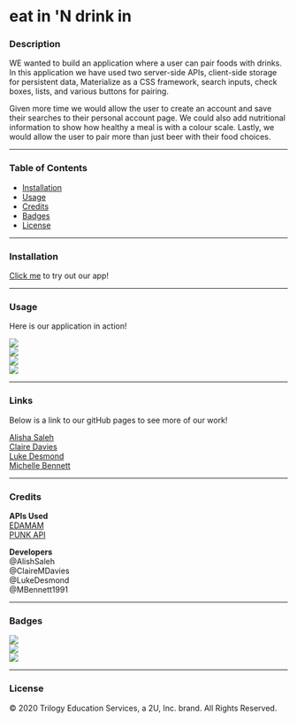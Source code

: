 # eat in 'N drink in
### Description
WE wanted to build an application where a user can pair foods with drinks. In this application we have used two server-side APIs, client-side storage for persistent data, Materialize as a CSS framework, search inputs, check boxes, lists, and various buttons for pairing.

Given more time we would allow the user to create an account and save their searches to their personal account page. We could also add nutritional information to show how healthy a meal is with a colour scale. Lastly, we would allow the user to pair more than just beer with their food choices.

---

### Table of Contents
* [Installation](#Installation) 
* [Usage](#Usage)  
* [Credits](#Credits)  
* [Badges](#Badges)  
* [License](#License)

---
<a name = "Installation"></a>
### Installation 
<a href = " https://mbennett1991.github.io/eat-in-n-drink-in/">Click me</a> to try out our app!

---
<a name = "Usage"></a>
### Usage  
Here is our application in action!

![](assets/images/screenshot1.png)<br>
![](assets/images/screenshot2.png)<br>
![](assets/images/screenshot3.png)<br>
![](assets/images/screenshot4.png)

---
<a name = "Links"></a>
### Links
Below is a link to our gitHub pages to see more of our work!

<a href = "https://github.com/AlishaSaleh/">Alisha Saleh</a><br>
<a href = "https://github.com/ClaireMDavies/">Claire Davies</a><br>
<a href = "https://github.com/lukedesmond/">Luke Desmond</a><br>
<a href = "https://github.com/mbennett1991/">Michelle Bennett</a>
 
---
<a name = "Credits"></a>  
### Credits
<b>APIs Used</b><br>
<a href = "https://www.edamam.com/">EDAMAM</a><br>
<a href = "https://punkapi.com/documentation/v2">PUNK API</a><br>

<b>Developers</b><br>
@AlishSaleh<br>
@ClaireMDavies<br>
@LukeDesmond<br>
@MBennett1991

---
<a name = "Badges"></a>
### Badges 
<img src = "https://img.shields.io/badge/HTML-100%25-red"
/><br>
<img src = "https://img.shields.io/badge/JS-100%25-blue"
/><br>
<img src = "https://img.shields.io/badge/CSS-100%25-green"
/>

---
<a name = "License"></a>
### License 
© 2020 Trilogy Education Services, a 2U, Inc. brand. All Rights Reserved.
